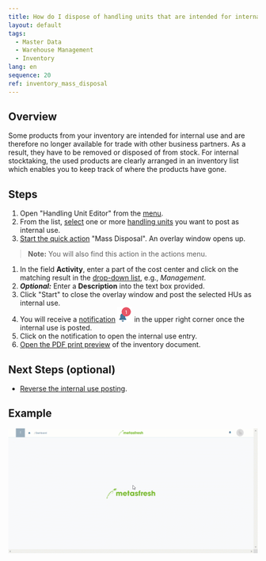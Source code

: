 ```yaml
---
title: How do I dispose of handling units that are intended for internal use?
layout: default
tags:
  - Master Data
  - Warehouse Management
  - Inventory
lang: en
sequence: 20
ref: inventory_mass_disposal
---
```


## Overview
Some products from your inventory are intended for internal use and are therefore no longer available for trade with other business partners. As a result, they have to be removed or disposed of from stock. For internal stocktaking, the used products are clearly arranged in an inventory list which enables you to keep track of where the products have gone.

## Steps
1. Open "Handling Unit Editor" from the [menu](Menu).
1. From the list, [select](RecordSelection) one or more [handling units](Handling_Unit_System) you want to post as internal use.
1. [Start the quick action](StartAction#quick-actions) "Mass Disposal". An overlay window opens up.
 >**Note:** You will also find this action in the actions menu.

1. In the field **Activity**, enter a part of the cost center and click on the matching result in the <a href="Keyboard_shortcuts_reference#dropdown" title="Dynamic Search Box (Autocompletion)">drop-down list</a>, e.g., *Management*.
1. ***Optional:*** Enter a **Description** into the text box provided.
1. Click "Start" to close the overlay window and post the selected HUs as internal use.
1. You will receive a [notification](Notification_types) ![](assets/NotificationBell_WebUI.png) in the upper right corner once the internal use is posted.
1. Click on the notification to open the internal use entry.
1. [Open the PDF print preview](PrintPreview) of the inventory document.

## Next Steps (optional)
- [Reverse the internal use posting](Inventory_mass_disposal_void).

## Example
<kbd><img src="assets/Inventory_mass_disposal.gif" alt="GIF: How to dispose of handling units intended for internal use"></kbd>
